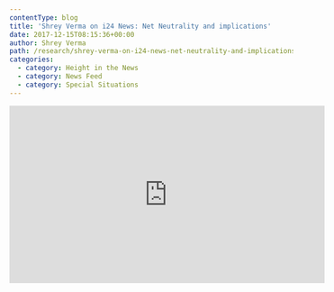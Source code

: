 ```yaml
---
contentType: blog
title: 'Shrey Verma on i24 News: Net Neutrality and implications'
date: 2017-12-15T08:15:36+00:00
author: Shrey Verma
path: /research/shrey-verma-on-i24-news-net-neutrality-and-implications/
categories:
  - category: Height in the News
  - category: News Feed
  - category: Special Situations
---
```

<iframe src="https://www.youtube.com/embed/RSDqHwVCA64" width="560" height="315" frameborder="0" allowfullscreen="allowfullscreen"></iframe>
